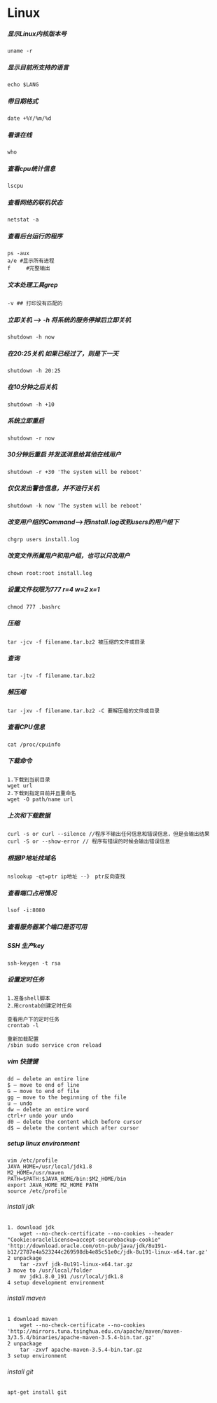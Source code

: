 # Linux
##### 显示Linux内核版本号
```
uname -r
```

##### 显示目前所支持的语言
```
echo $LANG
```

##### 带日期格式
```
date +%Y/%m/%d
```

##### 看谁在线
```
who
```

##### 查看cpu统计信息
```
lscpu
```

##### 查看网络的联机状态
```
netstat -a
```

##### 查看后台运行的程序
```
ps -aux
a/e #显示所有进程
f     #完整输出
```

##### 文本处理工具grep
```
-v ## 打印没有匹配的
```

##### 立即关机 --> -h 将系统的服务停掉后立即关机
```
shutdown -h now
```

##### 在20:25关机 如果已经过了，则是下一天
```
shutdown -h 20:25
```

##### 在10分钟之后关机
```
shutdown -h +10
```

##### 系统立即重启
```
shutdown -r now
```

##### 30分钟后重启  并发送消息给其他在线用户
```
shutdown -r +30 'The system will be reboot'
```

##### 仅仅发出警告信息，并不进行关机
```
shutdown -k now 'The system will be reboot'
```

##### 改变用户组的Command-->把install.log改到users的用户组下
```
chgrp users install.log
```

##### 改变文件所属用户和用户组，也可以只改用户
```
chown root:root install.log
```

##### 设置文件权限为777 r=4 w=2 x=1
```
chmod 777 .bashrc
```

##### 压缩
```
tar -jcv -f filename.tar.bz2 被压缩的文件或目录
```

##### 查询
```
tar -jtv -f filename.tar.bz2
```

##### 解压缩
```
tar -jxv -f filename.tar.bz2 -C 要解压缩的文件或目录
```

##### 查看CPU信息
```
cat /proc/cpuinfo
```

##### 下载命令
```
1.下载到当前目录
wget url
2.下载到指定目前并且重命名
wget -O path/name url
```
##### 上次和下载数据
```
curl -s or curl --silence //程序不输出任何信息和错误信息，但是会输出结果
curl -S or --show-error // 程序有错误的时候会输出错误信息
```
##### 根据IP地址找域名
```
nslookup -qt=ptr ip地址 --》 ptr反向查找
```

##### 查看端口占用情况
```
lsof -i:8080
```

##### 查看服务器某个端口是否可用


##### SSH 生产key
```
ssh-keygen -t rsa
```

##### 设置定时任务
```
1.准备shell脚本
2.用crontab创建定时任务

查看用户下的定时任务
crontab -l

重新加载配置
/sbin sudo service cron reload
```

##### vim 快捷键
```
dd — delete an entire line
$ — move to end of line
G — move to end of file
gg — move to the beginning of the file
u — undo
dw — delete an entire word
ctrl+r undo your undo
d0 — delete the content which before cursor
d$ — delete the content which after cursor
```

##### setup linux environment
```
vim /etc/profile
JAVA_HOME=/usr/local/jdk1.8
M2_HOME=/usr/maven
PATH=$PATH:$JAVA_HOME/bin:$M2_HOME/bin
export JAVA_HOME M2_HOME PATH
source /etc/profile
```
###### install jdk
    1. download jdk
        wget --no-check-certificate --no-cookies --header "Cookie:oraclelicense=accept-securebackup-cookie" 'http://download.oracle.com/otn-pub/java/jdk/8u191-b12/2787e4a523244c269598db4e85c51e0c/jdk-8u191-linux-x64.tar.gz'
    2 unpackage
        tar -zxvf jdk-8u191-linux-x64.tar.gz
    3 move to /usr/local/folder
        mv jdk1.8.0_191 /usr/local/jdk1.8
    4 setup development environment

###### install maven
    1 download maven
        wget --no-check-certificate --no-cookies 'http://mirrors.tuna.tsinghua.edu.cn/apache/maven/maven-3/3.5.4/binaries/apache-maven-3.5.4-bin.tar.gz'
    2 unpackage
        tar -zxvf apache-maven-3.5.4-bin.tar.gz
    3 setup environment

###### install git
    apt-get install git







